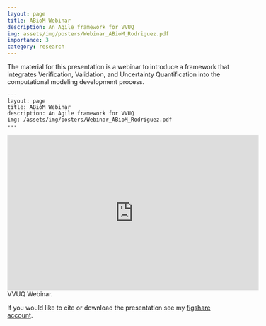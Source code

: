 ```yaml
---
layout: page
title: ABioM Webinar
description: An Agile framework for VVUQ
img: assets/img/posters/Webinar_ABioM_Rodriguez.pdf
importance: 3
category: research
---
```


The material for this presentation is a webinar to introduce a framework that integrates Verification, Validation, and Uncertainty Quantification into the computational modeling development process. 

    ---
    layout: page
    title: ABioM Webinar
    description: An Agile framework for VVUQ
    img: /assets/img/posters/Webinar_ABioM_Rodriguez.pdf
    ---

<div class="row">
    <div class="col-sm mt-3 mt-md-0">
        <iframe src="https://widgets.figshare.com/articles/8320553/embed?show_title=1" width="568" height="351" allowfullscreen frameborder="0"></iframe>
    </div>
</div>
<div class="caption">
    VVUQ Webinar.
</div>

If you would like to cite or download the presentation see my <a href="https://figshare.com/articles/presentation/ABioM_Webinar/8320553">figshare account</a>. 



